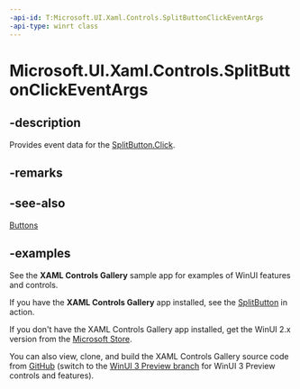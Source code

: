 ```yaml
---
-api-id: T:Microsoft.UI.Xaml.Controls.SplitButtonClickEventArgs
-api-type: winrt class
---
```

<!-- Class syntax.
public class SplitButtonClickEventArgs 
-->

# Microsoft.UI.Xaml.Controls.SplitButtonClickEventArgs

## -description

Provides event data for the [SplitButton.Click](splitbutton_click.md).

## -remarks

## -see-also

[Buttons](/windows/apps/design/controls/buttons)

## -examples

See the **XAML Controls Gallery** sample app for examples of WinUI features and controls.

If you have the **XAML Controls Gallery** app installed, see the [SplitButton](xamlcontrolsgallery:/item/SplitButton) in action.

If you don't have the XAML Controls Gallery app installed, get the WinUI 2.x version from the [Microsoft Store](https://www.microsoft.com/p/xaml-controls-gallery/9msvh128x2zt).

You can also view, clone, and build the XAML Controls Gallery source code from [GitHub](https://github.com/Microsoft/Xaml-Controls-Gallery) (switch to the [WinUI 3 Preview branch](https://github.com/microsoft/Xaml-Controls-Gallery/tree/winui3preview) for WinUI 3 Preview controls and features).
